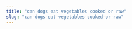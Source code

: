 ```yaml
---
title: "can dogs eat vegetables cooked or raw"
slug: "can-dogs-eat-vegetables-cooked-or-raw"
---
```


